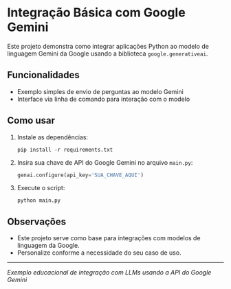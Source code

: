 # Integração Básica com Google Gemini

Este projeto demonstra como integrar aplicações Python ao modelo de linguagem Gemini da Google usando a biblioteca `google.generativeai`.

## Funcionalidades

- Exemplo simples de envio de perguntas ao modelo Gemini
- Interface via linha de comando para interação com o modelo

## Como usar

1. Instale as dependências:

   ```
   pip install -r requirements.txt
   ```

2. Insira sua chave de API do Google Gemini no arquivo `main.py`:

   ```python
   genai.configure(api_key='SUA_CHAVE_AQUI')
   ```

3. Execute o script:
   ```
   python main.py
   ```

## Observações

- Este projeto serve como base para integrações com modelos de linguagem da Google.
- Personalize conforme a necessidade do seu caso de uso.

---

_Exemplo educacional de integração com LLMs usando a API do Google Gemini_
